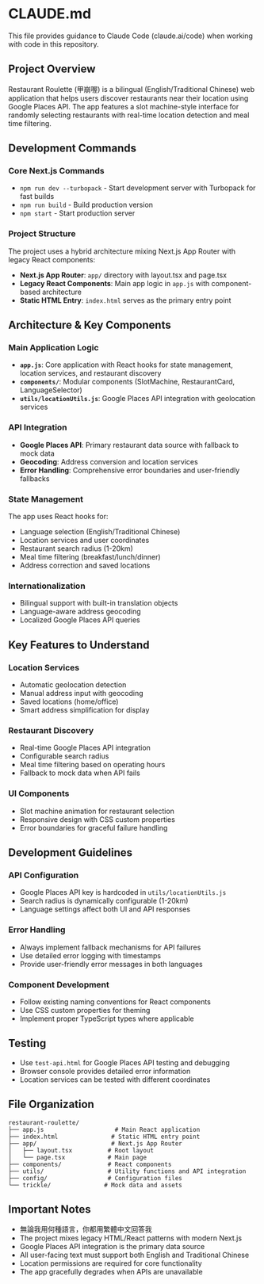 # CLAUDE.md

This file provides guidance to Claude Code (claude.ai/code) when working with code in this repository.

## Project Overview

Restaurant Roulette (甲崩喔) is a bilingual (English/Traditional Chinese) web application that helps users discover restaurants near their location using Google Places API. The app features a slot machine-style interface for randomly selecting restaurants with real-time location detection and meal time filtering.

## Development Commands

### Core Next.js Commands
- `npm run dev --turbopack` - Start development server with Turbopack for fast builds
- `npm run build` - Build production version
- `npm start` - Start production server

### Project Structure
The project uses a hybrid architecture mixing Next.js App Router with legacy React components:
- **Next.js App Router**: `app/` directory with layout.tsx and page.tsx
- **Legacy React Components**: Main app logic in `app.js` with component-based architecture
- **Static HTML Entry**: `index.html` serves as the primary entry point

## Architecture & Key Components

### Main Application Logic
- **`app.js`**: Core application with React hooks for state management, location services, and restaurant discovery
- **`components/`**: Modular components (SlotMachine, RestaurantCard, LanguageSelector)
- **`utils/locationUtils.js`**: Google Places API integration with geolocation services

### API Integration
- **Google Places API**: Primary restaurant data source with fallback to mock data
- **Geocoding**: Address conversion and location services
- **Error Handling**: Comprehensive error boundaries and user-friendly fallbacks

### State Management
The app uses React hooks for:
- Language selection (English/Traditional Chinese)
- Location services and user coordinates
- Restaurant search radius (1-20km)
- Meal time filtering (breakfast/lunch/dinner)
- Address correction and saved locations

### Internationalization
- Bilingual support with built-in translation objects
- Language-aware address geocoding
- Localized Google Places API queries

## Key Features to Understand

### Location Services
- Automatic geolocation detection
- Manual address input with geocoding
- Saved locations (home/office)
- Smart address simplification for display

### Restaurant Discovery
- Real-time Google Places API integration
- Configurable search radius
- Meal time filtering based on operating hours
- Fallback to mock data when API fails

### UI Components
- Slot machine animation for restaurant selection
- Responsive design with CSS custom properties
- Error boundaries for graceful failure handling

## Development Guidelines

### API Configuration
- Google Places API key is hardcoded in `utils/locationUtils.js`
- Search radius is dynamically configurable (1-20km)
- Language settings affect both UI and API responses

### Error Handling
- Always implement fallback mechanisms for API failures
- Use detailed error logging with timestamps
- Provide user-friendly error messages in both languages

### Component Development
- Follow existing naming conventions for React components
- Use CSS custom properties for theming
- Implement proper TypeScript types where applicable

## Testing
- Use `test-api.html` for Google Places API testing and debugging
- Browser console provides detailed error information
- Location services can be tested with different coordinates

## File Organization
```
restaurant-roulette/
├── app.js                    # Main React application
├── index.html               # Static HTML entry point
├── app/                     # Next.js App Router
│   ├── layout.tsx          # Root layout
│   └── page.tsx            # Main page
├── components/             # React components
├── utils/                  # Utility functions and API integration
├── config/                 # Configuration files
└── trickle/               # Mock data and assets
```

## Important Notes

- 無論我用何種語言，你都用繁體中文回答我
- The project mixes legacy HTML/React patterns with modern Next.js
- Google Places API integration is the primary data source
- All user-facing text must support both English and Traditional Chinese
- Location permissions are required for core functionality
- The app gracefully degrades when APIs are unavailable
